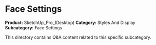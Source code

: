 # Face Settings

**Product:** SketchUp_Pro_(Desktop)
**Category:** Styles And Display
**Subcategory:** Face Settings

This directory contains Q&A content related to this specific subcategory.
